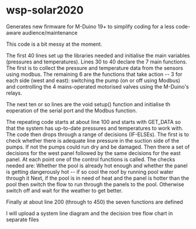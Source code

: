 # wsp-solar2020
Generates new firmware for M-Duino 19+ to simplify coding for a less code-aware audience/maintenance

This code is a bit messy at the moment.

The first 40 lines set up the libraries needed and initialise the main variables (pressures and temperatures). Lines 30 to 40 declare the 7 main functions.  The first is to collect the pressure and temperature data from the sensors using modbus.  The remaining 6 are the functions that take action -- 3 for each side (west and east): switching the pump (on or off using Modbus) and controlling the 4 mains-operated motorised valves using the M-Duino's relays.

The next ten or so lines are the void setup() function and initialise th eoperation of the serial port and the Modbus function.

The repeating code starts at about line 100 and starts with GET_DATA so that the system has up-to-date pressures and temperatures to work with.  The code then drops through a range of decisions (IF-ELSEs). The first is to check whether there is adequate line pressure in the suction side of the pumps.  If not the pumps could run dry and be damaged. 
Then there a set of decisions for the west panel followed by the same decisions for the east panel.  At each point one of the control functions is called. The checks needed are:
Whether the pool is already hot enough and whether the panel is getting dangerously hot -- if so cool the roof by running pool water through it
Next, if the pool is in need of heat and the panel is hotter than the pool then switch the flow to run through the panels to the pool.  Otherwise switch off and wait for the weather to get better.
 
Finally at about line 200 (through to 450) the seven functions are defined

I will upload a system line diagram and the decision tree flow chart in separate files
